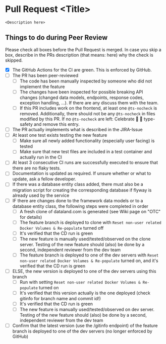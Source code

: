 # Pull Request \<Title>
`<Description here>`
## Things to do during Peer Review
Please check all boxes before the Pull Request is merged. In case you skip a box, describe in the PRs description (that means: here) why the check is skipped.
- [x] The GitHub Actions for the CI are green. This is enforced by GitHub. 
- [ ] The PR has been peer-reviewed
  - [ ] The code has been manually inspected by someone who did not implement the feature
  - [ ] The changes have been inspected for possible breaking API changes (changed data models, endpoints, response codes, exception handling, ...). If there are any discuss them with the team.
  - [ ] If this PR includes work on the frontend, at least one `@ts-nocheck` is removed. Additionally, there should not be any `@ts-nocheck` in files modified by this PR. If no `@ts-nocheck` are left: Celebrate :tada: :confetti_ball: type-safety and remove this entry. 
- [ ] The PR actually implements what is described in the JIRA-Issue
- [ ] At least one test exists testing the new feature
  - [ ] Make sure all newly added functionality (especially user facing) is tested
  - [ ] Make sure that new test files are included in a test container and actually run in the CI
- [ ] At least 3 consecutive CI runs are successfully executed to ensure that there are no flaky tests.
- [ ] Documentation is updated as required. If unsure whether or what to update, ask a fellow developer.
- [ ] If there was a database entity class added, there must also be a migration script for creating the corresponding database if flyway is already used by the service
- [ ] IF there are changes done to the framework data models or to a database entity class, the following steps were completed in order
  - [ ] A fresh clone of dataland.com is generated (see Wiki page on "OTC" for details)
  - [ ] The feature branch is deployed to clone with `Reset non-user related Docker Volumes & Re-populate` turned off
  - [ ] It's verified that the CD run is green
  - [ ] The new feature is manually used/tested/observed on the clone server. Testing of the new feature should (also) be done by a second, independent reviewer from the dev team
  - [ ] The feature branch is deployed to one of the dev servers with `Reset non-user related Docker Volumes & Re-populate` turned on, and it's verified that the CD run is green
- [ ] ELSE, the new version is deployed to one of the dev servers using this branch
  - [ ] Run with setting `Reset non-user related Docker Volumes & Re-populate` turned on 
  - [ ] It's verified that this version actually is the one deployed (check gitinfo for branch name and commit id!)
  - [ ] It's verified that the CD run is green
  - [ ] The new feature is manually used/tested/observed on dev server. Testing of the new feature should (also) be done by a second, independent reviewer from the dev team
- [ ] Confirm that the latest version (use the /gitinfo endpoint) of the feature branch is deployed to one of the dev servers (no longer enforced by GitHub)
